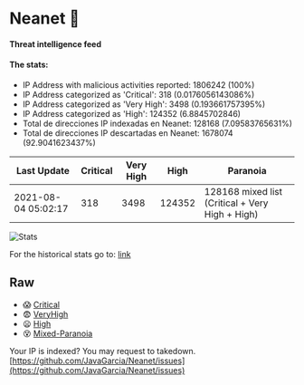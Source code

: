 # Neanet :hocho:
#### Threat intelligence feed
#### The stats:

- IP Address with malicious activities reported: 1806242 (100%)
- IP Address categorized as 'Critical':  318 (0.0176056143086%)
- IP Address categorized as 'Very High':  3498 (0.193661757395%)
- IP Address categorized as 'High':  124352 (6.8845702846)
- Total de direcciones IP indexadas en Neanet:  128168 (7.09583765631%)
- Total de direcciones IP descartadas en Neanet:  1678074 (92.9041623437%)

| Last Update | Critical | Very High | High | Paranoia |
| --- | --- | --- | --- | --- |
| 2021-08-04 05:02:17 | 318 | 3498 | 124352 | 128168 mixed list (Critical + Very High + High)|

![Stats](https://docs.google.com/spreadsheets/d/e/2PACX-1vSnaNMIXVabIpDJjufMlzH7poXnshF3mgd8Is1g9ytUEzVsP5my4Trn8f-xkoLLQ38xpL3HtmUexLo6/pubchart?oid=501124687&format=image)

For the historical stats go to: [link](/stats.csv)
## Raw
- :scream: [Critical](https://raw.githubusercontent.com/JavaGarcia/Neanet/master/blacklists/neanet_critical.txt)
- :fearful: [VeryHigh](https://raw.githubusercontent.com/JavaGarcia/Neanet/master/blacklists/neanet_veryHigh.txtt)
- :frowning: [High](https://raw.githubusercontent.com/JavaGarcia/Neanet/master/blacklists/neanet_high.txt)
- :dizzy_face: [Mixed-Paranoia](https://raw.githubusercontent.com/JavaGarcia/Neanet/master/blacklists/neanet_all.txt)


Your IP is indexed? You may request to takedown. [https://github.com/JavaGarcia/Neanet/issues](https://github.com/JavaGarcia/Neanet/issues)



















































































































































































































































































































































































































































































































































































































































































































































































































































































































































































































































































































































































































































































































































































































































































































































































































































































































































































































































































































































































































































































































































































































































































































































































































































































































































































































































































































































































































































































































































































































































































































































































































































































































































































































































































































































































































































































































































































































































































































































































































































































































































































































































































































































































































































































































































































































































































































































































































































































































































































































































































































































































































































































































































































































































































































































































































































































































































































































































































































































































































































































































































































































































































































































































































































































































































































































































































































































































































































































































































































































































































































































































































































































































































































































































































































































































































































































































































































































































































































































































































































































































































































